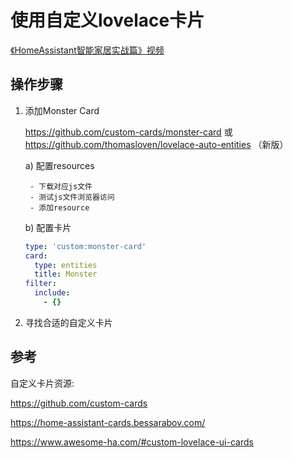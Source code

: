 # 使用自定义lovelace卡片

[《HomeAssistant智能家居实战篇》视频](https://study.163.com/course/courseLearn.htm?courseId=1006189053&share=2&shareId=400000000624093#/learn/video?lessonId=1279388275&courseId=1006189053)

## 操作步骤

1. 添加Monster Card

    https://github.com/custom-cards/monster-card 或 https://github.com/thomasloven/lovelace-auto-entities （新版）

    a)  配置resources

        - 下载对应js文件
        - 测试js文件浏览器访问
        - 添加resource

    b)  配置卡片

    ```yaml
    type: 'custom:monster-card'
    card:
      type: entities
      title: Monster
    filter:
      include:
        - {}
    ```

2.  寻找合适的自定义卡片

## 参考

自定义卡片资源:

https://github.com/custom-cards

https://home-assistant-cards.bessarabov.com/

https://www.awesome-ha.com/#custom-lovelace-ui-cards

